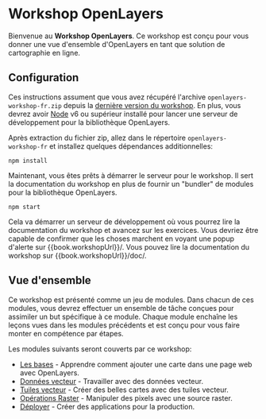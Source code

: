 # Workshop OpenLayers

Bienvenue au **Workshop OpenLayers**. Ce workshop est conçu pour vous donner une vue d'ensemble d'OpenLayers en tant que solution de cartographie en ligne.

## Configuration

Ces instructions assument que vous avez récupéré l'archive `openlayers-workshop-fr.zip` depuis la [dernière version du workshop](https://github.com/openlayers/workshop/releases).  En plus, vous devrez avoir [Node](https://nodejs.org/) v6 ou supérieur installé pour lancer une serveur de développement pour la bibliothèque OpenLayers.

Après extraction du fichier zip, allez dans le répertoire `openlayers-workshop-fr` et installez quelques dépendances additionnelles:

    npm install

Maintenant, vous êtes prêts à démarrer le serveur pour le workshop.  Il sert la documentation du workshop en plus de fournir un "bundler" de modules pour la bibliothèque OpenLayers.

    npm start

Cela va démarrer un serveur de développement où vous pourrez lire la documentation du workshop et avancez sur les exercices.  Vous devriez être capable de confirmer que les choses marchent en voyant une popup d'alerte sur {{book.workshopUrl}}/.  Vous pouvez lire la documentation du workshop sur {{book.workshopUrl}}/doc/.

## Vue d'ensemble

Ce workshop est présenté comme un jeu de modules.  Dans chacun de ces modules, vous devrez effectuer un ensemble de tâche conçues pour assimiler un but spécifique à ce module.  Chaque module enchaîne les leçons vues dans les modules précédents et est conçu pour vous faire monter en compétence par étapes.

Les modules suivants seront couverts par ce workshop:

* [Les bases](basics/README.md) - Apprendre comment ajouter une carte dans une page web avec OpenLayers.
* [Données vecteur](vector/README.md) - Travailler avec des données vecteur.
* [Tuiles vecteur](vectortile/README.md) - Créer des belles cartes avec des tuiles vecteur.
* [Opérations Raster](raster/README.md) - Manipuler des pixels avec une source raster.
* [Déployer](deploying/README.md) - Créer des applications pour la production.